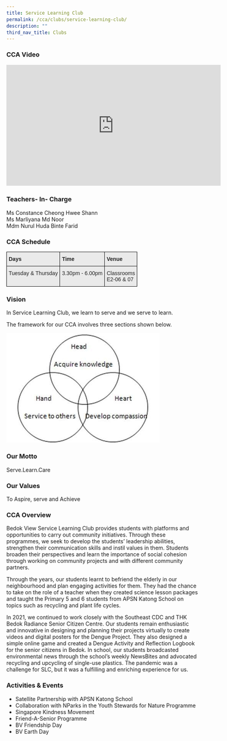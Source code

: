 ```yaml
---
title: Service Learning Club
permalink: /cca/clubs/service-learning-club/
description: ""
third_nav_title: Clubs
---
```

### CCA Video

<div class="bp-youtube">

<iframe width="560" height="315" src="https://www.youtube.com/embed/7bKWeHKzgmU" title="YouTube video player" frameborder="0" allow="accelerometer; autoplay; clipboard-write; encrypted-media; gyroscope; picture-in-picture" allowfullscreen></iframe>

</div>

### Teachers- In- Charge

Ms Constance Cheong Hwee Shann <br>
Ms Marliyana Md Noor <br>
Mdm Nurul Huda Binte Farid


### CCA Schedule

<style type="text/css">
.tg  {border-collapse:collapse;border-spacing:0;}
.tg td{border-color:black;border-style:solid;border-width:1px;font-family:Arial, sans-serif;font-size:14px;
  overflow:hidden;padding:10px 5px;word-break:normal;}
.tg th{border-color:black;border-style:solid;border-width:1px;font-family:Arial, sans-serif;font-size:14px;
  font-weight:normal;overflow:hidden;padding:10px 5px;word-break:normal;}
.tg .tg-y7qa{background-color:#EAEAEA;color:#222;text-align:left;vertical-align:top}
.tg .tg-rj1p{background-color:#EAEAEA;color:#222;font-weight:bold;text-align:left;vertical-align:top}
</style>
<table class="tg">
<thead>
  <tr>
    <th class="tg-rj1p">Days</th>
    <th class="tg-rj1p">Time</th>
    <th class="tg-rj1p">Venue</th>
  </tr>
</thead>
<tbody>
  <tr>
    <td class="tg-y7qa">Tuesday &amp; Thursday</td>
    <td class="tg-y7qa">3.30pm - 6.00pm</td>
    <td class="tg-y7qa">Classrooms<br>E2-06 &amp; 07</td>
  </tr>
</tbody>
</table>

### Vision

In Service Learning Club, we learn to serve and we serve to learn. 

The framework for our CCA involves three sections shown below.

![Service Learning Club Vision](/images/Service%20Learning.jpg)


### Our Motto

Serve.Learn.Care


### Our Values

To Aspire, serve and Achieve


### CCA Overview

Bedok View Service Learning Club provides students with platforms and opportunities to carry out community initiatives. Through these programmes, we seek to develop the students’ leadership abilities, strengthen their communication skills and instil values in them. Students broaden their perspectives and learn the importance of social cohesion through working on community projects and with different community partners.

Through the years, our students learnt to befriend the elderly in our neighbourhood and plan engaging activities for them. They had the chance to take on the role of a teacher when they created science lesson packages and taught the Primary 5 and 6 students from APSN Katong School on topics such as recycling and plant life cycles.

In 2021, we continued to work closely with the Southeast CDC and THK Bedok Radiance Senior Citizen Centre. Our students remain enthusiastic and innovative in designing and planning their projects virtually to create videos and digital posters for the Dengue Project. They also designed a simple online game and created a Dengue Activity and Reflection Logbook for the senior citizens in Bedok. In school, our students broadcasted environmental news through the school’s weekly NewsBites and advocated recycling and upcycling of single-use plastics. The pandemic was a challenge for SLC, but it was a fulfilling and enriching experience for us.


### Activities & Events

* Satellite Partnership with APSN Katong School
* Collaboration with NParks in the Youth Stewards for Nature Programme
* Singapore Kindness Movement
* Friend-A-Senior Programme
* BV Friendship Day
* BV Earth Day

